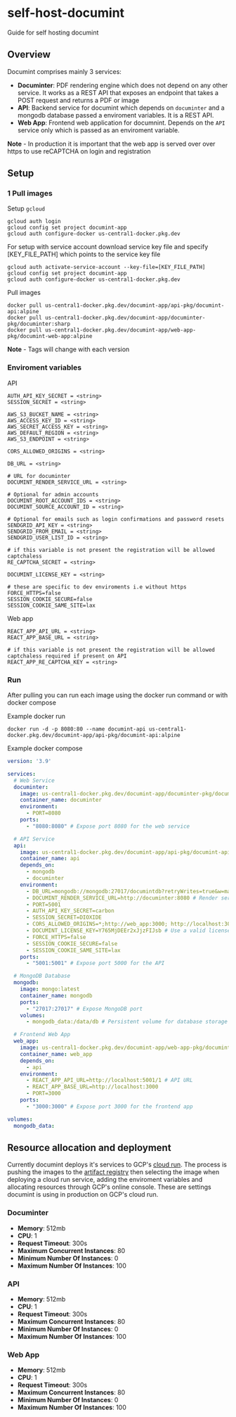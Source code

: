 # self-host-documint
Guide for self hosting documint

## Overview
Documint comprises mainly 3 services:
- **Documinter**: PDF rendering engine which does not depend on any other service. It works as a REST API that exposes an endpoint that takes a POST request and returns a PDF or image
- **API**: Backend service for documint which depends on `documinter` and a mongodb database passed a enviroment variables. It is a REST API.
- **Web App**: Frontend web application for documnint. Depends on the `API` service only which is passed as an enviroment variable.

**Note** - In production it is important that the web app is served over over https to use reCAPTCHA on login and registration 

## Setup

### 1 Pull images

Setup `gcloud`

```
gcloud auth login
gcloud config set project documint-app
gcloud auth configure-docker us-central1-docker.pkg.dev
```

For setup with service account download service key file and specify [KEY_FILE_PATH] which points to the service key file
```
gcloud auth activate-service-account --key-file=[KEY_FILE_PATH]
gcloud config set project documint-app
gcloud auth configure-docker us-central1-docker.pkg.dev
```

Pull images
```
docker pull us-central1-docker.pkg.dev/documint-app/api-pkg/documint-api:alpine
docker pull us-central1-docker.pkg.dev/documint-app/documinter-pkg/documinter:sharp
docker pull us-central1-docker.pkg.dev/documint-app/web-app-pkg/documint-web-app:alpine
```

**Note** - Tags will change with each version

### Enviroment variables
API
```
AUTH_API_KEY_SECRET = <string>
SESSION_SECRET = <string>

AWS_S3_BUCKET_NAME = <string>
AWS_ACCESS_KEY_ID = <string>
AWS_SECRET_ACCESS_KEY = <string>
AWS_DEFAULT_REGION = <string>
AWS_S3_ENDPOINT = <string>

CORS_ALLOWED_ORIGINS = <string>

DB_URL = <string>

# URL for documinter
DOCUMINT_RENDER_SERVICE_URL = <string>

# Optional for admin accounts
DOCUMINT_ROOT_ACCOUNT_IDS = <string>
DOCUMINT_SOURCE_ACCOUNT_ID = <string>

# Optional for emails such as login confirmations and password resets
SENDGRID_API_KEY = <string>
SENDGRID_FROM_EMAIL = <string>
SENDGRID_USER_LIST_ID = <string>

# if this variable is not present the registration will be allowed captchaless
RE_CAPTCHA_SECRET = <string>

DOCUMINT_LICENSE_KEY = <string>

# these are specific to dev enviroments i.e without https
FORCE_HTTPS=false
SESSION_COOKIE_SECURE=false
SESSION_COOKIE_SAME_SITE=lax
```

Web app
```
REACT_APP_API_URL = <string>
REACT_APP_BASE_URL = <string>

# if this variable is not present the registration will be allowed captchaless required if present on API
REACT_APP_RE_CAPTCHA_KEY = <string>
```

### Run
After pulling you can run each image using the docker run command or with docker compose

Example docker run
```
docker run -d -p 8080:80 --name documint-api us-central1-docker.pkg.dev/documint-app/api-pkg/documint-api:alpine
```

Example docker compose
```yaml
version: '3.9'

services:
  # Web Service
  documinter:
    image: us-central1-docker.pkg.dev/documint-app/documinter-pkg/documinter:sharp
    container_name: documinter
    environment:
      - PORT=8080
    ports:
      - "8080:8080" # Expose port 8080 for the web service

  # API Service
  api:
    image: us-central1-docker.pkg.dev/documint-app/api-pkg/documint-api:alpine
    container_name: api
    depends_on:
      - mongodb
      - documinter
    environment:
      - DB_URL=mongodb://mongodb:27017/documintdb?retryWrites=true&w=majority # MongoDB URL
      - DOCUMINT_RENDER_SERVICE_URL=http://documinter:8080 # Render service URL
      - PORT=5001
      - AUTH_API_KEY_SECRET=carbon
      - SESSION_SECRET=DIOXIDE
      - CORS_ALLOWED_ORIGINS=*;http://web_app:3000; http://localhost:3000
      - DOCUMINT_LICENSE_KEY=Y765MjDEEr2xJjzFIJsb # Use a valid license key
      - FORCE_HTTPS=false
      - SESSION_COOKIE_SECURE=false
      - SESSION_COOKIE_SAME_SITE=lax
    ports:
      - "5001:5001" # Expose port 5000 for the API

  # MongoDB Database
  mongodb:
    image: mongo:latest
    container_name: mongodb
    ports:
      - "27017:27017" # Expose MongoDB port
    volumes:
      - mongodb_data:/data/db # Persistent volume for database storage

  # Frontend Web App
  web_app:
    image: us-central1-docker.pkg.dev/documint-app/web-app-pkg/documint-web-app:alpine
    container_name: web_app
    depends_on:
      - api
    environment:
      - REACT_APP_API_URL=http://localhost:5001/1 # API URL
      - REACT_APP_BASE_URL=http://localhost:3000
      - PORT=3000
    ports:
      - "3000:3000" # Expose port 3000 for the frontend app

volumes:
  mongodb_data:
```


## Resource allocation and deployment
Currently documint deploys it's services to GCP's [cloud run](https://cloud.google.com/run/docs/overview/what-is-cloud-run). The process is pushing the images to the [artifact registry](https://cloud.google.com/artifact-registry/docs/overview) then selecting the image when deploying a cloud run service, adding the enviroment variables and allocating resources through GCP's online console. These are settings documint is using in production on GCP's cloud run.

### Documinter
- **Memory**: 512mb
- **CPU**: 1
- **Request Timeout**: 300s
- **Maximum Concurrent Instances**: 80
- **Minimum Number Of Instances**: 0
- **Maximum Number Of Instances**: 100

### API
- **Memory**: 512mb
- **CPU**: 1
- **Request Timeout**: 300s
- **Maximum Concurrent Instances**: 80
- **Minimum Number Of Instances**: 0
- **Maximum Number Of Instances**: 100

### Web App
- **Memory**: 512mb
- **CPU**: 1
- **Request Timeout**: 300s
- **Maximum Concurrent Instances**: 80
- **Minimum Number Of Instances**: 0
- **Maximum Number Of Instances**: 100

